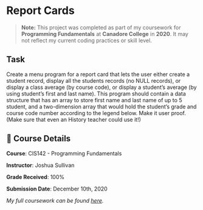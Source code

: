 # Report Cards

> **Note:** This project was completed as part of my coursework for **Programming Fundamentals** at **Canadore College** in **2020**.
> It may not reflect my current coding practices or skill level.

## Task
Create a menu program for a report card that lets the user either create a student record, display all the students records (no NULL records), or display a class average (by course code), or display a student’s average (by using student’s first and last name). This program should contain a data structure that has an array to store first name and last name of up to 5 student, and a two-dimension array that would hold the student’s grade and course code number according to the legend below. Make it user proof. (Make sure that even an History teacher could use it!)


## 📅 Course Details
**Course**: CIS142 - Programming Fundamentals

**Instructor**: Joshua Sullivan

**Grade Received**: 100%

**Submission Date**: December 10th, 2020

_My full coursework can be found [here](https://github.com/apaquette/Programming-Fundamentals-Coursework)._

